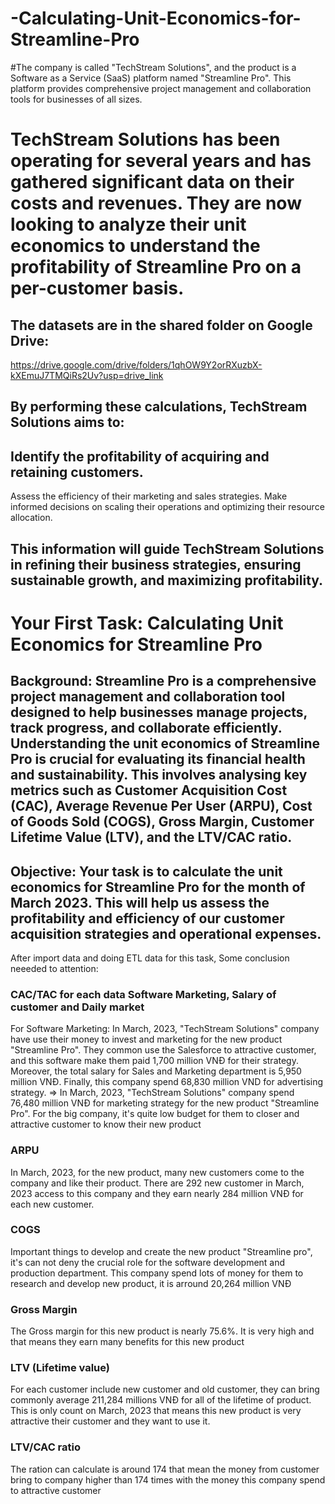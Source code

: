 # -Calculating-Unit-Economics-for-Streamline-Pro
#The company is called "TechStream Solutions", and the product is a Software as a Service (SaaS) platform named "Streamline Pro". This platform provides comprehensive project management and collaboration tools for businesses of all sizes.

# TechStream Solutions has been operating for several years and has gathered significant data on their costs and revenues. They are now looking to analyze their unit economics to understand the profitability of Streamline Pro on a per-customer basis.

## The datasets are in the shared folder on Google Drive:
https://drive.google.com/drive/folders/1qhOW9Y2orRXuzbX-kXEmuJ7TMQiRs2Uv?usp=drive_link

## By performing these calculations, TechStream Solutions aims to:

## Identify the profitability of acquiring and retaining customers.
Assess the efficiency of their marketing and sales strategies.
Make informed decisions on scaling their operations and optimizing their resource allocation.
## This information will guide TechStream Solutions in refining their business strategies, ensuring sustainable growth, and maximizing profitability.

# Your First Task: Calculating Unit Economics for Streamline Pro
## Background: Streamline Pro is a comprehensive project management and collaboration tool designed to help businesses manage projects, track progress, and collaborate efficiently. Understanding the unit economics of Streamline Pro is crucial for evaluating its financial health and sustainability. This involves analysing key metrics such as Customer Acquisition Cost (CAC), Average Revenue Per User (ARPU), Cost of Goods Sold (COGS), Gross Margin, Customer Lifetime Value (LTV), and the LTV/CAC ratio.

## Objective: Your task is to calculate the unit economics for Streamline Pro for the month of March 2023. This will help us assess the profitability and efficiency of our customer acquisition strategies and operational expenses.

After import data and doing ETL data for this task, Some conclusion neeeded to attention:

### CAC/TAC for each data Software Marketing, Salary of customer and Daily market
For Software Marketing: In March, 2023,  "TechStream Solutions" company have use their money to invest and marketing for the new product "Streamline Pro". They common use the Salesforce to attractive customer, and this software make them paid 1,700 million VNĐ for their strategy. Moreover, the total salary for Sales and Marketing department is 5,950 million VNĐ. Finally, this company spend 68,830 million VND for advertising strategy.
=> In March, 2023, "TechStream Solutions" company spend 76,480 million VNĐ for marketing strategy for the new product "Streamline Pro". For the big company, it's quite low budget for them to closer and attractive customer to know their new product

### ARPU 
In March, 2023, for the new product, many new customers come to the company and like their product. There are 292 new customer in March, 2023 access to this company and they earn nearly 284 million VNĐ for each new customer.

### COGS
Important things to develop and create the new product "Streamline pro", it's can not deny the crucial role for the software development and production department. This company spend lots of money for them to research and develop new product, it is arround 20,264 million VNĐ

### Gross Margin
The Gross margin for this new product is nearly 75.6%. It is very high and that means they earn many benefits for this new product

### LTV (Lifetime value)
For each customer include new customer and old customer, they can bring commonly average 211,284 millions VNĐ for all of the lifetime of product. This is only count on March, 2023 that means this new product is very attractive their customer and they want to use it.

### LTV/CAC ratio 
The ration can calculate is around 174 that mean the money from customer bring to company higher than 174 times with the money this company spend to attractive customer
